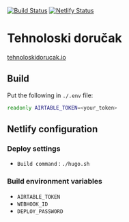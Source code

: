 [![Build Status](https://travis-ci.org/HeapSpace/tehnoloskidorucak.svg?branch=master)](https://travis-ci.org/HeapSpace/tehnoloskidorucak)
[![Netlify Status](https://api.netlify.com/api/v1/badges/3dacc1b9-ac05-4c09-b42e-71373f02ce46/deploy-status)](https://app.netlify.com/sites/td/deploys)

# Tehnoloski doručak

[tehnoloskidorucak.io](https://tehnoloskidorucak.io)

## Build

Put the following in `./.env` file:

```bash
readonly AIRTABLE_TOKEN=<your_token>
```

## Netlify configuration

### Deploy settings

+ `Build command` : `./hugo.sh`

### Build environment variables

+ `AIRTABLE_TOKEN`
+ `WEBHOOK_ID`
+ `DEPLOY_PASSWORD`
